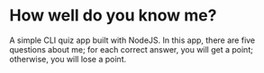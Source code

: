 # How well do you know me?

A simple CLI quiz app built with NodeJS. In this app, there are five questions about me; for each correct answer, you will get a point; otherwise, you will lose a point.
